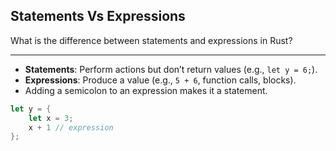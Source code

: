 ## Statements Vs Expressions

What is the difference between statements and expressions in Rust?

---

* **Statements**: Perform actions but don’t return values (e.g., `let y = 6;`).
* **Expressions**: Produce a value (e.g., `5 + 6`, function calls, blocks).
* Adding a semicolon to an expression makes it a statement.

```rust
let y = {
    let x = 3;
    x + 1 // expression
};
```

